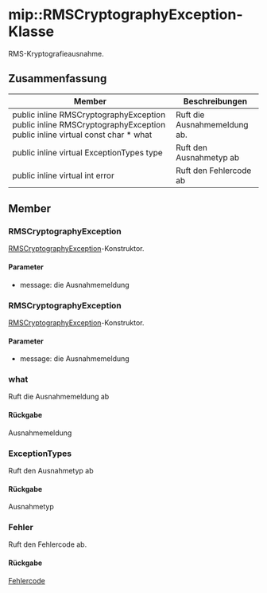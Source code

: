 # <a name="class-miprmscryptographyexception"></a>mip::RMSCryptographyException-Klasse 
RMS-Kryptografieausnahme.
## <a name="summary"></a>Zusammenfassung
 Member                        | Beschreibungen                                
--------------------------------|---------------------------------------------
public inline  RMSCryptographyException public inline RMSCryptographyException public inline virtual const char * what | Ruft die Ausnahmemeldung ab.
public inline virtual ExceptionTypes type | Ruft den Ausnahmetyp ab
public inline virtual int error | Ruft den Fehlercode ab
## <a name="members"></a>Member
### <a name="rmscryptographyexception"></a>RMSCryptographyException
[RMSCryptographyException](#classmip_1_1_r_m_s_cryptography_exception)-Konstruktor.
#### <a name="parameters"></a>Parameter
* message: die Ausnahmemeldung
### <a name="rmscryptographyexception"></a>RMSCryptographyException
[RMSCryptographyException](#classmip_1_1_r_m_s_cryptography_exception)-Konstruktor.
#### <a name="parameters"></a>Parameter
* message: die Ausnahmemeldung
### <a name="what"></a>what
Ruft die Ausnahmemeldung ab
#### <a name="returns"></a>Rückgabe
Ausnahmemeldung
### <a name="exceptiontypes"></a>ExceptionTypes
Ruft den Ausnahmetyp ab
#### <a name="returns"></a>Rückgabe
Ausnahmetyp
### <a name="error"></a>Fehler
Ruft den Fehlercode ab.
#### <a name="returns"></a>Rückgabe
[Fehlercode](#classmip_1_1_error)